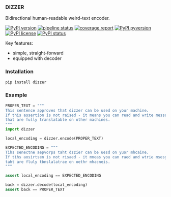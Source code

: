 ### DIZZER
Bidirectional human-readable weird-text encoder.

[![PyPI version](https://img.shields.io/pypi/v/dizzer.svg)](https://pypi.python.org/pypi/dizzer/)
[![pipeline status](https://gitlab.com/kamichal/dizzer/badges/master/pipeline.svg)](https://gitlab.com/kamichal/dizzer/-/commits/master)
[![coverage report](https://gitlab.com/kamichal/dizzer/badges/master/coverage.svg)](https://gitlab.com/kamichal/dizzer/-/commits/master)
[![PyPI pyversion](https://img.shields.io/pypi/pyversions/AIRIUM.svg)](https://pypi.org/project/dizzer/)
[![PyPI license](https://img.shields.io/pypi/l/AIRIUM.svg)](https://pypi.python.org/pypi/dizzer/)
[![PyPI status](https://img.shields.io/pypi/status/AIRIUM.svg)](https://pypi.python.org/pypi/dizzer/)


Key features: 
- simple, straight-forward
- equipped with decoder

### Installation
```bash
pip install dizzer
```

### Example
```python
PROPER_TEXT = """
This sentence approves that dizzer can be used on your machine.
If this assertion is not raised - it means you can read and write messages
that are fully translatable on other machines.
"""
import dizzer

local_encoding = dizzer.encode(PROPER_TEXT)

EXPECTED_ENCODING = """
Tihs senectne aepvorps taht dzzier can be uesd on yuor mhcaine.
If tihs aosirtsen is not risaed - it mneas you can raed and wtrie msesgeas
taht are fluly tbnslalatrae on oethr mhacneis.
"""

assert local_encoding == EXPECTED_ENCODING

back = dizzer.decode(local_encoding)
assert back == PROPER_TEXT

```
